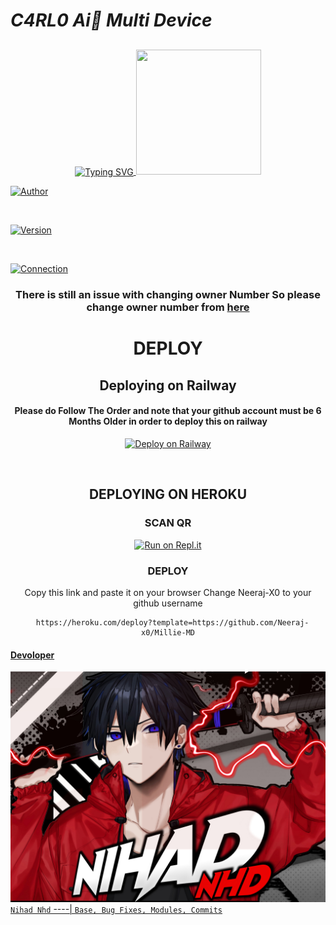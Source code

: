 
# *C4RL0 Ai🤖  Multi Device*
   ## <!-- Typing SVG -->
<p align="center">
    <a href="https://github.com/N1H4D-NHD">
        <img
        src="https://readme-typing-svg.herokuapp.com?size=30&width=800&lines=C4RL0+Ai+Is+A+Full+Featured+Ai+User+Bot;With+Multi+Device+Support;Created+By+Nihad+Nhd."
            alt="Typing SVG"
<div align="center"> 
  <img border-radius: 15px src="https://i.imgur.com/Pf1Wynm.png" width="200" height="200"/>

<p align="left">
  <a href="https://github.com/N1H4D-NHD"><img title="Author" src="https://img.shields.io/badge/C4RL0 Ai Whatsapp User Bot CreatedBy-NihadNhd-red.svg?style=for-the-badge" /></a>
</p>
<br>
<p align="left">
  <a href="https://github.com/N1H4D-NHD"><img title="Version" src="https://img.shields.io/badge/current%20Version-V1.5%20-blue.svg?style=for-the-badge" /></a>
</p>
<br>
<p align="left">
  <a href="https://github.com/N1H4D-NHD"><img title="Connection" src="https://img.shields.io/badge/Connection Type-Multi Device-green.svg?style=for-the-badge" /></a>
<div align="center">

### There is still an issue with changing owner Number So please change owner number from [here](https://github.com/Neeraj-x0/Millie-MD/blob/main/config.js#L22)
  
# DEPLOY

## Deploying on Railway 

#### Please do Follow The Order and note that your github account must be 6 Months Older in order to deploy this on railway
  
   
   [![Deploy on Railway](https://railway.app/button.svg)](https://neeraj-x0.github.io/Millie-MD/)

<br>
  
## DEPLOYING ON HEROKU
  
### SCAN QR

[![Run on Repl.it](https://repl.it/badge/github/quiec/whatsAlfa)](https://bit.ly/Millie-QR)

### DEPLOY

  Copy this link and paste it on your browser Change Neeraj-X0 to your github username <br>
```
  https://heroku.com/deploy?template=https://github.com/Neeraj-x0/Millie-MD
```  
      
<div align="left">
   

#### <u>Devoloper<u>

  [![Nihad Nhd](https://github.com/N1H4D-NHD/C4RL0-Ai/blob/53b59be53b2d85065a56711d392a0ba714437476/views/img/IMG_20220617_180538.jpg)](https://github.com/N1H4D-NHD)[`Nihad Nhd`](https://github.com/N1H4D-NHD)
----|
   `Base, Bug Fixes, Modules, Commits`

</div>

  

